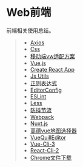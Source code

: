 # Web前端

前端相关使用总结。

> * [Axios](../frontend/axios.md)
> * [Css](../frontend/css.md)
> * [移动端vw适配方案](../frontend/vw.md)
> * [Vue.js](../frontend/Vuejs.md)
> * [Create React App](../frontend/cra.md)
> * [Js Utils](../frontend/js-utils.md)
> * [正则表达式](../frontend/regular.md)
> * [EditorConfig](../frontend/editorconfig.md)
> * [ESLint](../frontend/eslint.md)
> * [Less](../frontend/less.md)
> * [防抖节流](../frontend/debounce-throttle.md)
> * [Webpack](../frontend/webpack.md)
> * [Nuxt.js](../frontend/nuxtjs.md)
> * [高德vue地图选择器](../frontend/amap-selector.md)
> * [VueQuillEditor](../frontend/vue-quill-editor.md)
> * [Vue-Cli-3](../frontend/vue-cli-3.md)
> * [React-Cli-2](../frontend/react-cli-2.md)
> * [Chrome文件下载](../frontend/chrome-download.md)